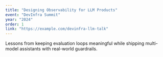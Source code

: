```yaml
---
title: "Designing Observability for LLM Products"
event: "DevInfra Summit"
year: "2024"
order: 1
link: "https://example.com/devinfra-llm-talk"
---
```

Lessons from keeping evaluation loops meaningful while shipping multi-model assistants with real-world guardrails.
